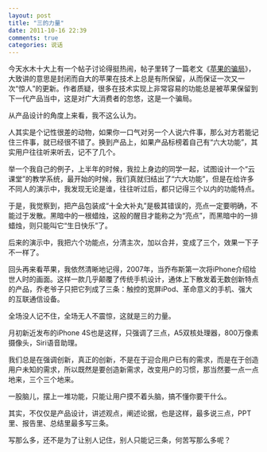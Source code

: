 ```yaml
---
layout: post
title: "三的力量"
date: 2011-10-16 22:39
comments: true
categories: 说话
---
```

今天水木十大上有一个帖子讨论得挺热闹，帖子里转了一篇老文《[苹果的骗局](http://www.cnbeta.com/articles/136262.htm)》，大致讲的意思是封闭而自大的苹果在技术上总是有所保留，从而保证一次又一次“惊人”的更新。作者质疑，很多在技术实现上非常容易的功能总是被苹果保留到下一代产品当中，这是对广大消费者的忽悠，这是一个骗局。

从产品设计的角度上来看，我不这么认为。

人其实是个记性很差的动物，如果你一口气对另一个人说六件事，那么对方若能记住三件事，就已经很不错了。换到产品上，如果产品标榜着自己有“六大功能”，其实用户往往听来听去，记不了几个。

举一个我自己的例子，上半年的时候，我拉上身边的同学一起，试图设计一个“云课堂”的教学系统，最开始的时候，我们真就归结出了“六大功能”，但是在给许多不同人的演示中，我发现无论是谁，往往听过后，都只记得三个以内的功能特点。

于是，我觉察到，把产品包装成“十全大补丸”是极其错误的，亮点一定要明确，不能过于发散。黑暗中的一根蜡烛，这般的醒目才能称之为“亮点”，而黑暗中的一排蜡烛，则只能叫它“生日快乐”了。<!-- more -->

后来的演示中，我把六个功能点，分清主次，加以合并，变成了三个，效果一下子不一样了。

回头再来看苹果，我依然清晰地记得，2007年，当乔布斯第一次将iPhone介绍给世人时的画面。这样一款几乎颠覆了传统手机设计，通体上下散发着无数创新特点的产品，乔老爷子只把它列成了三条：触控的宽屏iPod、革命意义的手机、强大的互联通信设备。

全场没人记不住，全场无人不震惊，这就是三的力量。

月初新近发布的iPhone 4S也是这样，只强调了三点，A5双核处理器，800万像素摄像头，Siri语音助理。

我们总是在强调创新，真正的创新，不是在于迎合用户已有的需求，而是在于创造用户未知的需求，所以既然是要创造新需求，改变用户的习惯，那当然要一点一点地来，三个三个地来。

一股脑儿，摆上一堆功能，只能让用户摸不着头脑，搞不懂你要干什么。

其实，不仅仅是产品设计，讲述观点，阐述论据，也是这样，最多说三点，PPT里、报告里、总结里最多写三条。

写那么多，还不是为了让别人记住，别人只能记三条，何苦写那么多呢？